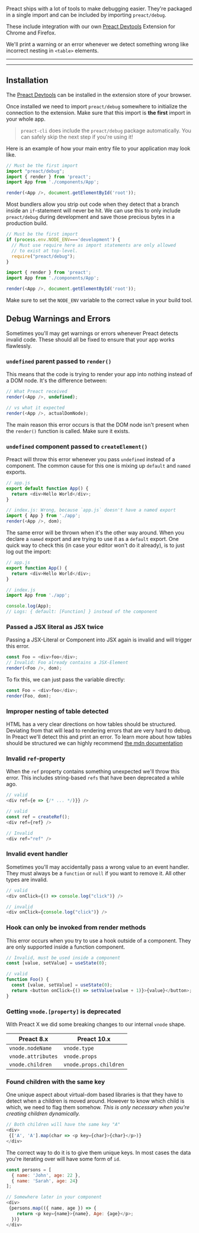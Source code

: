 Preact ships with a lot of tools to make debugging easier. They're packaged in a single import and can be included by importing `preact/debug`.

These include integration with our own [Preact Devtools](https://preactjs.github.io/preact-devtools/) Extension for Chrome and Firefox.

We'll print a warning or an error whenever we detect something wrong like incorrect nesting in `<table>` elements.



---



---

## Installation

The [Preact Devtools](https://preactjs.github.io/preact-devtools/) can be installed in the extension store of your browser.

Once installed we need to import `preact/debug` somewhere to initialize the connection to the extension. Make sure that this import is **the first** import in your whole app.


> `preact-cli` does include the `preact/debug` package automatically. You can safely skip the next step if you're using it!
> 
> 

Here is an example of how your main entry file to your application may look like.


```javascript
// Must be the first import
import "preact/debug";
import { render } from 'preact';
import App from './components/App';

render(<App />, document.getElementById('root'));
```
Most bundlers allow you strip out code when they detect that a branch inside an `if`-statement will never be hit. We can use this to only include `preact/debug` during development and save those precious bytes in a production build.


```javascript
// Must be the first import
if (process.env.NODE_ENV==='development') {
  // Must use require here as import statements are only allowed
  // to exist at top-level.
  require("preact/debug");
}

import { render } from 'preact';
import App from './components/App';

render(<App />, document.getElementById('root'));
```
Make sure to set the `NODE_ENV` variable to the correct value in your build tool.

## Debug Warnings and Errors

Sometimes you'll may get warnings or errors whenever Preact detects invalid code. These should all be fixed to ensure that your app works flawlessly.

### `undefined` parent passed to `render()`

This means that the code is trying to render your app into nothing instead of a DOM node. It's the difference between:


```javascript
// What Preact received
render(<App />, undefined);

// vs what it expected
render(<App />, actualDomNode);
```
The main reason this error occurs is that the DOM node isn't present when the `render()` function is called. Make sure it exists.

### `undefined` component passed to `createElement()`

Preact will throw this error whenever you pass `undefined` instead of a component. The common cause for this one is mixing up `default` and `named` exports.


```javascript
// app.js
export default function App() {
  return <div>Hello World</div>;
}

// index.js: Wrong, because `app.js` doesn't have a named export
import { App } from './app';
render(<App />, dom);
```
The same error will be thrown when it's the other way around. When you declare a `named` export and are trying to use it as a `default` export. One quick way to check this (in case your editor won't do it already), is to just log out the import:


```javascript
// app.js
export function App() {
  return <div>Hello World</div>;
}

// index.js
import App from './app';

console.log(App);
// Logs: { default: [Function] } instead of the component
```
### Passed a JSX literal as JSX twice

Passing a JSX-Literal or Component into JSX again is invalid and will trigger this error.


```javascript
const Foo = <div>foo</div>;
// Invalid: Foo already contains a JSX-Element
render(<Foo />, dom);
```
To fix this, we can just pass the variable directly:


```javascript
const Foo = <div>foo</div>;
render(Foo, dom);
```
### Improper nesting of table detected

HTML has a very clear directions on how tables should be structured. Deviating from that will lead to rendering errors that are very hard to debug. In Preact we'll detect this and print an error. To learn more about how tables should be structured we can highly recommend [the mdn documentation](https://developer.mozilla.org/en-US/docs/Learn/HTML/Tables/Basics)

### Invalid `ref`-property

When the `ref` property contains something unexpected we'll throw this error. This includes string-based `refs` that have been deprecated a while ago.


```javascript
// valid
<div ref={e => {/* ... */)}} />

// valid
const ref = createRef();
<div ref={ref} />

// Invalid
<div ref="ref" />
```
### Invalid event handler

Sometimes you'll may accidentally pass a wrong value to an event handler. They must always be a `function` or `null` if you want to remove it. All other types are invalid.


```javascript
// valid
<div onClick={() => console.log("click")} />

// invalid
<div onClick={console.log("click")} />
```
### Hook can only be invoked from render methods

This error occurs when you try to use a hook outside of a component. They are only supported inside a function component.


```javascript
// Invalid, must be used inside a component
const [value, setValue] = useState(0);

// valid
function Foo() {
  const [value, setValue] = useState(0);
  return <button onClick={() => setValue(value + 1)}>{value}</button>;
}
```
### Getting `vnode.[property]` is deprecated

With Preact X we did some breaking changes to our internal `vnode` shape.



| Preact 8.x | Preact 10.x |
| --- | --- |
| `vnode.nodeName` | `vnode.type` |
| `vnode.attributes` | `vnode.props` |
| `vnode.children` | `vnode.props.children` |

### Found children with the same key

One unique aspect about virtual-dom based libraries is that they have to detect when a children is moved around. However to know which child is which, we need to flag them somehow. *This is only necessary when you're creating children dynamically.*


```javascript
// Both children will have the same key "A"
<div>
 {['A', 'A'].map(char => <p key={char}>{char}</p>)}
</div>
```
The correct way to do it is to give them unique keys. In most cases the data you're iterating over will have some form of `id`.


```javascript
const persons = [
  { name: 'John', age: 22 },
  { name: 'Sarah', age: 24}
];

// Somewhere later in your component
<div>
 {persons.map(({ name, age }) => {
    return <p key={name}>{name}, Age: {age}</p>;
  })}
</div>
```




